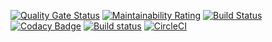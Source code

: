 [![Quality Gate Status](https://sonarcloud.io/api/project_badges/measure?project=kaloglu_Duels&metric=alert_status)](https://sonarcloud.io/dashboard?id=kaloglu_Duels) [![Maintainability Rating](https://sonarcloud.io/api/project_badges/measure?project=kaloglu_Duels&metric=sqale_rating)](https://sonarcloud.io/dashboard?id=kaloglu_Duels)
[![Build Status](https://travis-ci.com/kaloglu/Duels.svg?branch=master)](https://travis-ci.com/kaloglu/Duels) [![Codacy Badge](https://api.codacy.com/project/badge/Grade/ba182917490249968005cb509424cbce)](https://app.codacy.com/app/kaloglu/Duels?utm_source=github.com&utm_medium=referral&utm_content=kaloglu/Duels&utm_campaign=Badge_Grade_Settings) [![Build status](https://ci.appveyor.com/api/projects/status/bbt52923b8w0now0?svg=true)](https://ci.appveyor.com/project/kaloglu/duels) [![CircleCI](https://circleci.com/gh/kaloglu/Duels/tree/master.svg?style=svg)](https://circleci.com/gh/kaloglu/Duels/tree/master)
